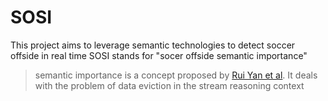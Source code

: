 # SOSI
This project aims to leverage semantic technologies to detect soccer offside in real time
SOSI stands for "socer offside semantic importance"
> semantic importance is a concept proposed by [Rui Yan et al](http://events.linkeddata.org/ldow2016/papers/LDOW2016_paper_13.pdf).
It deals with the problem of data eviction in the stream reasoning context


